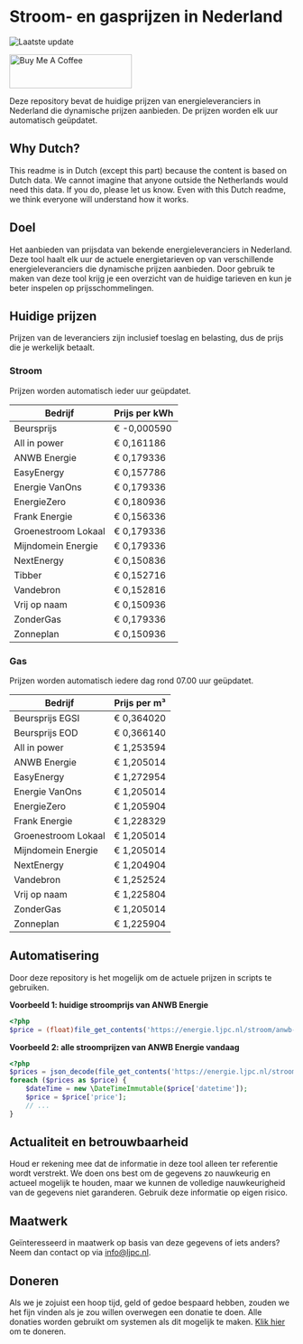 # Stroom- en gasprijzen in Nederland

![Laatste update](https://img.shields.io/badge/laatste%20update-2024--09--27%2003%3A00%20CET-brightgreen)

<a href="https://www.buymeacoffee.com/Lars-" target="_blank"><img src="https://cdn.buymeacoffee.com/buttons/v2/default-orange.png" alt="Buy Me A Coffee" height="60" style="height: 60px !important;width: 217px !important;" ></a>

Deze repository bevat de huidige prijzen van energieleveranciers in Nederland die dynamische prijzen aanbieden. De prijzen worden elk uur automatisch geüpdatet.

## Why Dutch?

This readme is in Dutch (except this part) because the content is based on Dutch data. We cannot imagine that anyone outside the Netherlands would need this data. If you do, please let us know. Even with this Dutch readme, we think
everyone will understand how it works.

## Doel

Het aanbieden van prijsdata van bekende energieleveranciers in Nederland. Deze tool haalt elk uur de actuele energietarieven op van verschillende energieleveranciers die dynamische prijzen aanbieden. Door gebruik te maken van deze tool
krijg je een overzicht van de huidige tarieven en kun je beter inspelen op prijsschommelingen.

## Huidige prijzen

Prijzen van de leveranciers zijn inclusief toeslag en belasting, dus de prijs die je werkelijk betaalt.

### Stroom

Prijzen worden automatisch ieder uur geüpdatet.

 Bedrijf | Prijs per kWh 
---------|---------------
Beursprijs | € -0,000590
All in power | € 0,161186
ANWB Energie | € 0,179336
EasyEnergy | € 0,157786
Energie VanOns | € 0,179336
EnergieZero | € 0,180936
Frank Energie | € 0,156336
Groenestroom Lokaal | € 0,179336
Mijndomein Energie | € 0,179336
NextEnergy | € 0,150836
Tibber | € 0,152716
Vandebron | € 0,152816
Vrij op naam | € 0,150936
ZonderGas | € 0,179336
Zonneplan | € 0,150936


### Gas

Prijzen worden automatisch iedere dag rond 07.00 uur geüpdatet.

 Bedrijf | Prijs per m³ 
---------|--------------
Beursprijs EGSI | € 0,364020
Beursprijs EOD | € 0,366140
All in power | € 1,253594
ANWB Energie | € 1,205014
EasyEnergy | € 1,272954
Energie VanOns | € 1,205014
EnergieZero | € 1,205904
Frank Energie | € 1,228329
Groenestroom Lokaal | € 1,205014
Mijndomein Energie | € 1,205014
NextEnergy | € 1,204904
Vandebron | € 1,252524
Vrij op naam | € 1,225804
ZonderGas | € 1,205014
Zonneplan | € 1,225904


## Automatisering

Door deze repository is het mogelijk om de actuele prijzen in scripts te gebruiken.

**Voorbeeld 1: huidige stroomprijs van ANWB Energie**

```php
<?php
$price = (float)file_get_contents('https://energie.ljpc.nl/stroom/anwb-energie-nu.txt');

```

**Voorbeeld 2: alle stroomprijzen van ANWB Energie vandaag**

```php
<?php
$prices = json_decode(file_get_contents('https://energie.ljpc.nl/stroom/all-in-power-vandaag.json'),true);
foreach ($prices as $price) {
    $dateTime = new \DateTimeImmutable($price['datetime']);
    $price = $price['price'];
    // ...
}
```

## Actualiteit en betrouwbaarheid

Houd er rekening mee dat de informatie in deze tool alleen ter referentie wordt verstrekt. We doen ons best om de gegevens zo nauwkeurig en actueel mogelijk te houden, maar we kunnen de volledige nauwkeurigheid van de gegevens niet
garanderen. Gebruik deze informatie op eigen risico.

## Maatwerk

Geïnteresseerd in maatwerk op basis van deze gegevens of iets anders? Neem dan contact op
via [info@ljpc.nl](mailto:info@ljpc.nl?subject=Energie%20prijzen).

## Doneren

Als we je zojuist een hoop tijd, geld of gedoe bespaard hebben, zouden we het fijn vinden als je zou willen overwegen een
donatie te doen. Alle donaties worden gebruikt om systemen als dit mogelijk te
maken. [Klik hier](https://www.buymeacoffee.com/Lars-) om te doneren.
